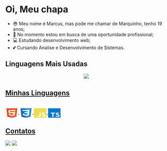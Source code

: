 <h1>Oi, Meu chapa</h1>
<ul>
  <li>😎 Meu nome é Marcus, mas pode me chamar de Marquinho, tenho 19 anos;</li>
  <li>🙌 No momento estou em busca de uma oportunidade profissional;</li>
  <li>💻 Estudando desenvolvimento web;</li>
  <li>💕 Cursando Analise e Desenvolvimento de Sistemas.</li>
</ul>

<h2>Linguagens Mais Usadas</h2>
<div align="center">
  <a href="https://github.com/MarcusViniciusJose">
  <img height="180em" src="https://github-readme-stats.vercel.app/api/top-langs/?username=MarcusViniciusJose&layout=compact&langs_count=200&theme=dracula"/>
</div>

<h2>Minhas Linguagens</h2>
<div style="display: inline_block"><br>
  <img align="center" alt="Rafa-HTML" height="30" width="40" src="https://raw.githubusercontent.com/devicons/devicon/master/icons/html5/html5-original.svg">
  <img align="center" alt="Rafa-CSS" height="30" width="40" src="https://raw.githubusercontent.com/devicons/devicon/master/icons/css3/css3-original.svg">
  <img align="center" alt="Rafa-Js" height="30" width="40" src="https://raw.githubusercontent.com/devicons/devicon/master/icons/javascript/javascript-plain.svg">
  <img align="center" alt="Rafa-Ts" height="30" width="40" src="https://raw.githubusercontent.com/devicons/devicon/master/icons/typescript/typescript-plain.svg">
</div>
  
<h2>Contatos</h2>  
 <div> 
     <a href="https://www.linkedin.com/in/marcusjosé/" target="_blank"><img src="https://img.shields.io/badge/-LinkedIn-%230077B5?style=for-the-badge&logo=linkedin&logoColor=white" target="_blank"></a> 
  <a href = "mailto:marcusvjose.contato@gmail.com"><img src="https://img.shields.io/badge/-Gmail-%23333?style=for-the-badge&logo=gmail&logoColor=white" target="_blank"></a>  
</div>
  
  

